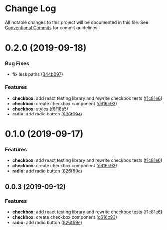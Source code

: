 # Change Log

All notable changes to this project will be documented in this file.
See [Conventional Commits](https://conventionalcommits.org) for commit guidelines.

# 0.2.0 (2019-09-18)


### Bug Fixes

* fix less paths ([344b097](https://github.com/synerise/ds/commit/344b097))


### Features

* **checkbox:** add react testing library and rewrite checkbox tests ([f1c81e6](https://github.com/synerise/ds/commit/f1c81e6))
* **checkbox:** create checkbox component ([c616c93](https://github.com/synerise/ds/commit/c616c93))
* **checkbox:** styles ([f6f18a5](https://github.com/synerise/ds/commit/f6f18a5))
* **radio:** add radio button ([826f69e](https://github.com/synerise/ds/commit/826f69e))





# 0.1.0 (2019-09-17)


### Features

* **checkbox:** add react testing library and rewrite checkbox tests ([f1c81e6](https://github.com/synerise/ds/commit/f1c81e6))
* **checkbox:** create checkbox component ([c616c93](https://github.com/synerise/ds/commit/c616c93))
* **radio:** add radio button ([826f69e](https://github.com/synerise/ds/commit/826f69e))





## 0.0.3 (2019-09-12)


### Features

* **checkbox:** add react testing library and rewrite checkbox tests ([f1c81e6](https://github.com/synerise/ds/commit/f1c81e6))
* **checkbox:** create checkbox component ([c616c93](https://github.com/synerise/ds/commit/c616c93))
* **radio:** add radio button ([826f69e](https://github.com/synerise/ds/commit/826f69e))
